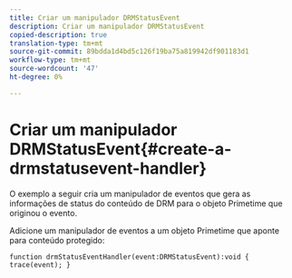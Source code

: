```yaml
---
title: Criar um manipulador DRMStatusEvent
description: Criar um manipulador DRMStatusEvent
copied-description: true
translation-type: tm+mt
source-git-commit: 89bdda1d4bd5c126f19ba75a819942df901183d1
workflow-type: tm+mt
source-wordcount: '47'
ht-degree: 0%

---
```



# Criar um manipulador DRMStatusEvent{#create-a-drmstatusevent-handler}

O exemplo a seguir cria um manipulador de eventos que gera as informações de status do conteúdo de DRM para o objeto Primetime que originou o evento.

Adicione um manipulador de eventos a um objeto Primetime que aponte para conteúdo protegido:

```
function drmStatusEventHandler(event:DRMStatusEvent):void { trace(event); } 
```

